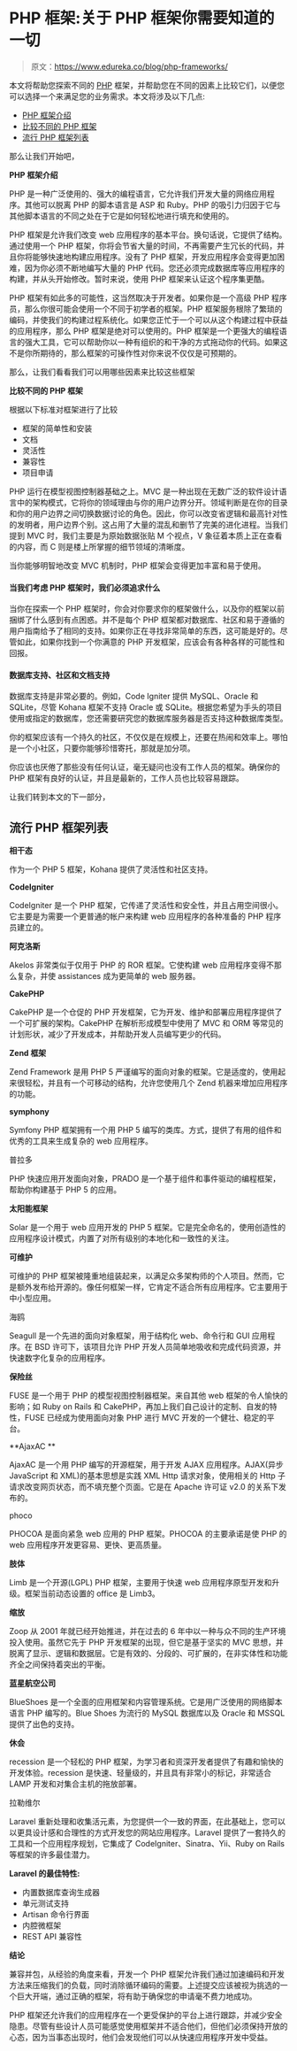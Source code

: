 # PHP 框架:关于 PHP 框架你需要知道的一切

> 原文：<https://www.edureka.co/blog/php-frameworks/>

本文将帮助您探索不同的 [PHP](https://www.edureka.co/blog/php-tutorial-for-beginners/) 框架，并帮助您在不同的因素上比较它们，以便您可以选择一个来满足您的业务需求。本文将涉及以下几点:

*   [PHP 框架介绍](#IntroductionToPHPFrameworks)
*   [比较不同的 PHP 框架](#ComparingDifferentPHPFrameworks)
*   [流行 PHP 框架列表](#ListOfPopularPHPFrameworks)

那么让我们开始吧，

**PHP 框架介绍**

PHP 是一种广泛使用的、强大的编程语言，它允许我们开发大量的网络应用程序。其他可以脱离 PHP 的脚本语言是 ASP 和 Ruby。PHP 的吸引力归因于它与其他脚本语言的不同之处在于它是如何轻松地进行填充和使用的。

PHP 框架是允许我们改变 web 应用程序的基本平台。换句话说，它提供了结构。通过使用一个 PHP 框架，你将会节省大量的时间，不再需要产生冗长的代码，并且你将能够快速地构建应用程序。没有了 PHP 框架，开发应用程序会变得更加困难，因为你必须不断地编写大量的 PHP 代码。您还必须完成数据库等应用程序的构建，并从头开始修改。暂时来说，使用 PHP 框架来认证这个程序集更酷。

PHP 框架有如此多的可能性，这当然取决于开发者。如果你是一个高级 PHP 程序员，那么你很可能会使用一个不同于初学者的框架。PHP 框架服务根除了繁琐的编码，并使我们的构建过程系统化。如果您正忙于一个可以从这个构建过程中获益的应用程序，那么 PHP 框架是绝对可以使用的。PHP 框架是一个更强大的编程语言的强大工具，它可以帮助你以一种有组织的和干净的方式拖动你的代码。如果这不是你所期待的，那么框架的可操作性对你来说不仅仅是可预期的。

那么，让我们看看我们可以用哪些因素来比较这些框架

**比较不同的 PHP 框架**

根据以下标准对框架进行了比较

*   框架的简单性和安装
*   文档
*   灵活性
*   兼容性
*   项目申请

PHP 运行在模型视图控制器基础之上。MVC 是一种出现在无数广泛的软件设计语言中的架构模式，它将你的领域理由与你的用户边界分开。领域判断是在你的目录和你的用户边界之间切换数据讨论的角色。因此，你可以改变省逻辑和最高针对性的发明者，用户边界个别。这占用了大量的混乱和删节了完美的进化进程。当我们提到 MVC 时，我们主要是为原始数据张贴 M 个视点，V 象征着本质上正在查看的内容，而 C 则是楼上所掌握的细节领域的清晰度。

当你能够明智地改变 MVC 机制时，PHP 框架会变得更加丰富和易于使用。

#### 当我们考虑 PHP 框架时，我们必须追求什么

当你在探索一个 PHP 框架时，你会对你要求你的框架做什么，以及你的框架以前捆绑了什么感到有点困惑。并不是每个 PHP 框架都对数据库、社区和易于遵循的用户指南给予了相同的支持。如果你正在寻找非常简单的东西，这可能是好的。尽管如此，如果你找到一个你满意的 PHP 开发框架，应该会有各种各样的可能性和回报。

#### **数据库支持、社区和文档支持**

数据库支持是非常必要的。例如，Code Igniter 提供 MySQL、Oracle 和 SQLite，尽管 Kohana 框架不支持 Oracle 或 SQLite。根据您希望为手头的项目使用或指定的数据库，您还需要研究您的数据库服务器是否支持这种数据库类型。

你的框架应该有一个持久的社区，不仅仅是在规模上，还要在热闹和效率上。哪怕是一个小社区，只要你能够珍惜寄托，那就是加分项。

你应该也厌倦了那些没有任何认证，毫无疑问也没有工作人员的框架。确保你的 PHP 框架有良好的认证，并且是最新的，工作人员也比较容易跟踪。

让我们转到本文的下一部分，

## **流行 PHP 框架列表**

**相干态**

作为一个 PHP 5 框架，Kohana 提供了灵活性和社区支持。

**CodeIgniter**

CodeIgniter 是一个 PHP 框架，它传递了灵活性和安全性，并且占用空间很小。它主要是为需要一个更普通的帐户来构建 web 应用程序的各种准备的 PHP 程序员建立的。

**阿克洛斯**

Akelos 非常类似于仅用于 PHP 的 ROR 框架。它使构建 web 应用程序变得不那么复杂，并使 assistances 成为更简单的 web 服务器。

**CakePHP**

CakePHP 是一个仓促的 PHP 开发框架，它为开发、维护和部署应用程序提供了一个可扩展的架构。CakePHP 在解析形成模型中使用了 MVC 和 ORM 等常见的计划形状，减少了开发成本，并帮助开发人员编写更少的代码。

**Zend 框架**

Zend Framework 是用 PHP 5 严谨编写的面向对象的框架。它是适度的，使用起来很轻松，并且有一个可移动的结构，允许您使用几个 Zend 机器来增加应用程序的功能。

**symphony**

Symfony PHP 框架拥有一个用 PHP 5 编写的类库。方式，提供了有用的组件和优秀的工具来生成复杂的 web 应用程序。

普拉多

PHP 快速应用开发面向对象，PRADO 是一个基于组件和事件驱动的编程框架，帮助你构建基于 PHP 5 的应用。

**太阳能框架**

Solar 是一个用于 web 应用开发的 PHP 5 框架。它是完全命名的，使用创造性的应用程序设计模式，内置了对所有级别的本地化和一致性的关注。

**可维护**

可维护的 PHP 框架被隆重地组装起来，以满足众多架构师的个人项目。然而，它是额外发布给开源的。像任何框架一样，它肯定不适合所有应用程序。它主要用于中小型应用。

海鸥

Seagull 是一个先进的面向对象框架，用于结构化 web、命令行和 GUI 应用程序。在 BSD 许可下，该项目允许 PHP 开发人员简单地吸收和完成代码资源，并快速数字化复杂的应用程序。

**保险丝**

FUSE 是一个用于 PHP 的模型视图控制器框架。来自其他 web 框架的令人愉快的影响；如 Ruby on Rails 和 CakePHP，再加上我们自己设计的定制、自发的特性，FUSE 已经成为使用面向对象 PHP 进行 MVC 开发的一个健壮、稳定的平台。

**AjaxAC **

AjaxAC 是一个用 PHP 编写的开源框架，用于开发 AJAX 应用程序。AJAX(异步 JavaScript 和 XML)的基本思想是实践 XML Http 请求对象，使用相关的 Http 子请求改变网页状态，而不填充整个页面。它是在 Apache 许可证 v2.0 的关系下发布的。

phoco

PHOCOA 是面向紧急 web 应用的 PHP 框架。PHOCOA 的主要承诺是使 PHP 的 web 应用程序开发更容易、更快、更高质量。

**肢体**

Limb 是一个开源(LGPL) PHP 框架，主要用于快速 web 应用程序原型开发和升级。框架当前动态设置的 office 是 Limb3。

**缩放**

Zoop 从 2001 年就已经开始推进，并在过去的 6 年中以一种与众不同的生产环境投入使用。虽然它先于 PHP 开发框架的出现，但它是基于坚实的 MVC 思想，并脱离了显示、逻辑和数据层。它是有效的、分段的、可扩展的，在非实体性和功能齐全之间保持着突出的平衡。

**蓝星航空公司**

BlueShoes 是一个全面的应用框架和内容管理系统。它是用广泛使用的网络脚本语言 PHP 编写的。Blue Shoes 为流行的 MySQL 数据库以及 Oracle 和 MSSQL 提供了出色的支持。

**休会**

recession 是一个轻松的 PHP 框架，为学习者和资深开发者提供了有趣和愉快的开发体验。recession 是快速、轻量级的，并且具有非常小的标记，非常适合 LAMP 开发和对集合主机的拖放部署。

拉勒维尔

Laravel 重新处理和收集活元素，为您提供一个一致的界面，在此基础上，您可以以更具设计感和合理性的方式开发您的网站应用程序。Laravel 提供了一套持久的工具和一个应用程序规划，它集成了 CodeIgniter、Sinatra、Yii、Ruby on Rails 等框架的许多最佳潜力。

**Laravel 的最佳特性:**

*   内置数据库查询生成器
*   单元测试支持
*   Artisan 命令行界面
*   内腔微框架
*   REST API 兼容性

**结论**

兼容并包，从经验的角度来看，开发一个 PHP 框架允许我们通过加速编码和开发方法来压缩我们的负载，同时消除循环编码的需要。上述提交应该被视为挑选的一个巨大开端，通过正确的框架，将有助于确保您的申请毫不费力地成功。

PHP 框架还允许我们的应用程序在一个更受保护的平台上进行跟踪，并减少安全隐患。尽管有些设计人员可能感觉使用框架并不适合他们，但他们必须保持开放的心态，因为当事态出现时，他们会发现他们可以从快速应用程序开发中受益。